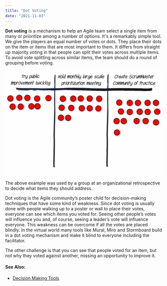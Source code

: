 ```yaml
---
title: "Dot Voting"
date: "2021-11-03"
---
```


**Dot voting** is a mechanism to help an Agile team select a single item from many or prioritize among a number of options. It's a remarkably simple tool. We give the players an equal number of votes or dots. They place their dots on the item or items that are most important to them. It differs from straight up majority voting in that people can split their votes across multiple items. To avoid vote splitting across similar items, the team should do a round of grouping before voting.

![dot voting example](images/dot-voting-1024x683.jpg)

The above example was used by a group at an organizational retrospective to decide what items they should address.

Dot voting is the Agile community’s poster child for decision-making techniques that have some kind of weakness. Since dot voting is usually done with people walking up to a poster or wall to place their votes, everyone can see which items you voted for. Seeing other people’s votes will influence you and, of course, seeing a leader’s vote will influence everyone. This weakness can be overcome if all the votes are placed blindly. In the virtual world many tools like Mural, Miro and Stormboard build in a dot voting mechanism and make it blind to everyone including the facilitator.

The other challenge is that you can see that people voted for an item, but not why they voted against another, missing an opportunity to improve it.

#### See Also:

- [Decision Making Tools](/glossary/decision-making-tools)
